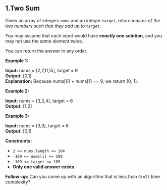 ## 1.Two Sum

Given an array of integers `nums` and an integer `target`, return _indices of the two numbers such that they add up to `target`_.

You may assume that each input would have **_exactly_ one solution**, and you may not use the _same_ element twice.

You can return the answer in any order.

**Example 1:**

**Input:** nums = \[2,7,11,15\], target = 9  
**Output:** \[0,1\]  
**Explanation:** Because nums\[0\] + nums\[1\] == 9, we return \[0, 1\].  

**Example 2:**

**Input:** nums = \[3,2,4\], target = 6  
**Output:** \[1,2\]

**Example 3:**

**Input:** nums = \[3,3\], target = 6  
**Output:** \[0,1\]

**Constraints:**

*   `2 <= nums.length <= 104`  
*   `-109 <= nums[i] <= 109`  
*   `-109 <= target <= 109`  
*   **Only one valid answer exists.**  

**Follow-up:** Can you come up with an algorithm that is less than `O(n2)` time complexity?
